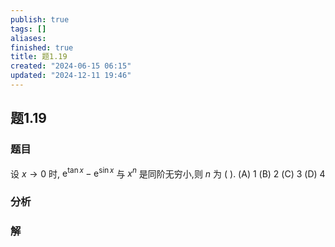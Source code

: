 ```yaml
---
publish: true
tags: []
aliases: 
finished: true
title: 题1.19
created: "2024-06-15 06:15"
updated: "2024-12-11 19:46"
---
```

## 题1.19
### 题目
设 $x \rightarrow  0$ 时, ${\mathrm{e}}^{\tan x} - {\mathrm{e}}^{\sin x}$ 与 ${x}^{n}$ 是同阶无穷小,则 $n$ 为 ( ).
(A) 1 (B) 2 (C) 3 (D) 4
### 分析

### 解